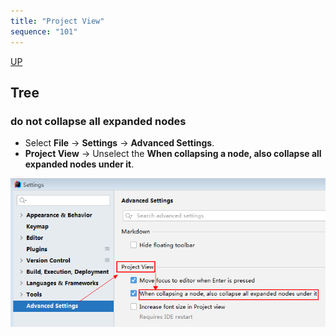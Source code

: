 ```yaml
---
title: "Project View"
sequence: "101"
---
```


[UP](/ide/intellij-idea-index.html)


## Tree

### do not collapse all expanded nodes

- Select **File** -> **Settings** -> **Advanced Settings**.
- **Project View** -> Unselect the **When collapsing a node, also collapse all expanded nodes under it**.

![](/assets/images/intellij/view/project-view-collapse-all-expanded-nodes.png)
